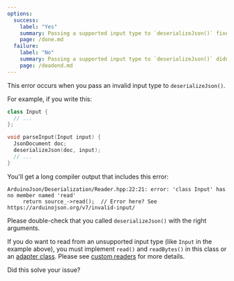 ```yaml
---
options:
  success:
    label: "Yes"
    summary: Passing a supported input type to `deserializeJson()` fixed the issue
    page: /done.md
  failure:
    label: "No"
    summary: Passing a supported input type to `deserializeJson()` didn't fix the issue
    page: /deadend.md
---
```


This error occurs when you pass an invalid input type to `deserializeJson()`.

For example, if you write this:

```c++
class Input {
  // ...
};

void parseInput(Input input) {
  JsonDocument doc;
  deserializeJson(doc, input);
  // ...
}
```

You'll get a long compiler output that includes this error:

```text
ArduinoJson/Deserialization/Reader.hpp:22:21: error: 'class Input' has no member named 'read'
     return source_->read();  // Error here? See https://arduinojson.org/v7/invalid-input/
```

Please double-check that you called `deserializeJson()` with the right arguments.

If you do want to read from an unsupported input type (like `Input` in the example above), you must implement `read()` and `readBytes()` in this class or an [adapter class](https://en.wikipedia.org/wiki/Adapter_pattern).
Please see [custom readers](/v7/api/json/deserializejson/#custom-reader) for more details.

Did this solve your issue?
